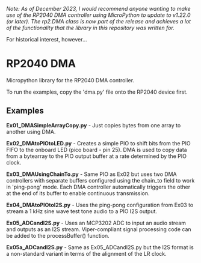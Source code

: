 *Note: As of December 2023, I would recommend anyone wanting to make use of the RP2040 DMA controller using MicroPython to update to v1.22.0 (or later). The rp2.DMA class is now part of the release and achieves a lot of the functionality that the library in this repository was written for.*

For historical interest, however...

# RP2040 DMA
Micropython library for the RP2040 DMA controller.

To run the examples, copy the 'dma.py' file onto the RP2040 device first.

## Examples
**Ex01_DMASimpleArrayCopy.py** - Just copies bytes from one array to another using DMA.

**Ex02_DMAtoPIOtoLED.py** - Creates a simple PIO to shift bits from the PIO FIFO to the onboard LED (pico board - pin 25). DMA is used to copy data from a bytearray to the PIO output buffer at a rate determined by the PIO clock.

**Ex03_DMAUsingChainTo.py** - Same PIO as Ex02 but uses two DMA controllers with separate buffers configured using the chain_to field to work in 'ping-pong' mode. Each DMA controller automatically triggers the other at the end of its buffer to enable continuous transmission.

**Ex04_DMAtoPIOtoI2S.py** - Uses the ping-pong configuration from Ex03 to stream a 1 kHz sine wave test tone audio to a PIO I2S output.

**Ex05_ADCandI2S.py** - Uses an MCP3202 ADC to input an audio stream and outputs as an I2S stream. Viper-compliant signal processing code can be added to the processBuffer() function.

**Ex05a_ADCandI2S.py** - Same as Ex05_ADCandI2S.py but the I2S format is a non-standard variant in terms of the alignment of the LR clock.
